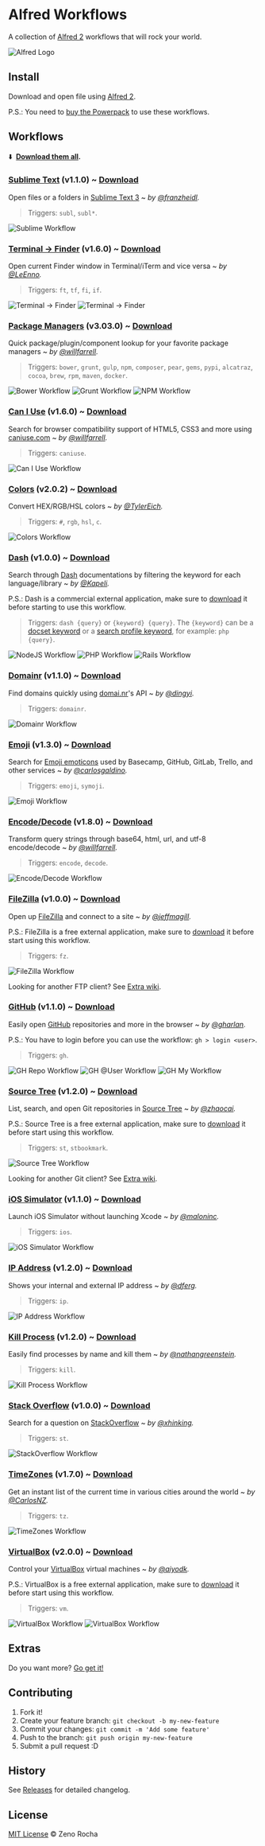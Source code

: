 # Alfred Workflows

A collection of [Alfred 2](http://www.alfredapp.com/) workflows that will rock your world.

![Alfred Logo](https://cloud.githubusercontent.com/assets/398893/3528722/5b5b30c6-0792-11e4-956d-750ac3a00bd8.png)

## Install

Download and open file using [Alfred 2](http://www.alfredapp.com/).

P.S.: You need to [buy the Powerpack](https://buy.alfredapp.com/) to use these workflows.

## Workflows

:arrow_down: **&nbsp;[Download them all](https://github.com/zenorocha/alfred-workflows/releases).**

### [Sublime Text](https://github.com/franzheidl/alfred-workflows/tree/master/open-with-sublime-text) (v1.1.0) ~ [Download](https://github.com/zenorocha/alfred-workflows/raw/master/sublime-text/sublime-text.alfredworkflow)

Open files or a folders in [Sublime Text 3](http://www.sublimetext.com/3) ~ *by [@franzheidl](https://github.com/franzheidl/).*

> Triggers: `subl`, `subl*`.

![Sublime Workflow](https://cloud.githubusercontent.com/assets/398893/3528729/6d152f88-0792-11e4-9dbe-2c4374f2e092.png)

### [Terminal → Finder](https://github.com/LeEnno/alfred-terminalfinder) (v1.6.0) ~ [Download](https://github.com/zenorocha/alfred-workflows/raw/master/terminal-finder/terminal-finder.alfredworkflow)

Open current Finder window in Terminal/iTerm and vice versa ~ *by [@LeEnno](https://github.com/LeEnno/).*

> Triggers: `ft`, `tf`, `fi`, `if`.

![Terminal → Finder](https://cloud.githubusercontent.com/assets/398893/3528744/7f119730-0792-11e4-9450-c30a1ac229be.png)
![Terminal → Finder](https://cloud.githubusercontent.com/assets/398893/3528751/912d8be0-0792-11e4-86f8-aa1e62ddece7.png)

### [Package Managers](https://github.com/willfarrell/alfred-pkgman-workflow) (v3.03.0) ~ [Download](https://github.com/zenorocha/alfred-workflows/raw/master/package-managers/package-managers.alfredworkflow)

Quick package/plugin/component lookup for your favorite package managers ~ *by [@willfarrell](https://github.com/willfarrell/).*

> Triggers: `bower`, `grunt`, `gulp`, `npm`, `composer`, `pear`, `gems`, `pypi`, `alcatraz`, `cocoa`, `brew`, `rpm`, `maven`, `docker`.

![Bower Workflow](https://cloud.githubusercontent.com/assets/398893/3528800/f6bccd0e-0792-11e4-87b4-fb2ac4065720.png)
![Grunt Workflow](https://cloud.githubusercontent.com/assets/398893/3528808/04fd2b20-0793-11e4-937b-132d9d0367ed.png)
![NPM Workflow](https://cloud.githubusercontent.com/assets/398893/3528813/12046068-0793-11e4-8602-3be496c6018c.png)

### [Can I Use](https://github.com/willfarrell/alfred-caniuse-workflow) (v1.6.0) ~ [Download](https://github.com/zenorocha/alfred-workflows/raw/master/caniuse/caniuse.alfredworkflow)

Search for browser compatibility support of HTML5, CSS3 and more using [caniuse.com](http://caniuse.com) ~ *by [@willfarrell](https://github.com/willfarrell/).*

> Triggers: `caniuse`.

![Can I Use Workflow](https://cloud.githubusercontent.com/assets/398893/3528822/2575b9f8-0793-11e4-843a-a196fd292b15.png)

### [Colors](http://www.packal.org/workflow/colors) (v2.0.2) ~ [Download](https://github.com/zenorocha/alfred-workflows/raw/master/colors/colors.alfredworkflow)

Convert HEX/RGB/HSL colors ~ *by [@TylerEich](https://github.com/TylerEich/).*

> Triggers: `#`, `rgb`, `hsl`, `c`.

![Colors Workflow](https://cloud.githubusercontent.com/assets/398893/3528841/463497e0-0793-11e4-89d9-5586295268d5.png)

### [Dash](https://github.com/Kapeli/Dash-Alfred-Workflow) (v1.0.0) ~ [Download](https://github.com/zenorocha/alfred-workflows/raw/master/dash/dash.alfredworkflow)

Search through [Dash](http://kapeli.com/dash) documentations by filtering the keyword for each language/library ~ *by [@Kapeli](https://github.com/Kapeli/).*

P.S.: Dash is a commercial external application, make sure to [download](http://kapeli.com/dash) it before starting to use this workflow.

> Triggers: `dash {query}` or `{keyword} {query}`. The `{keyword}` can be a [docset keyword](http://kapeli.com/dash_guide#docsetKeywords) or a [search profile keyword](http://kapeli.com/dash_guide#searchProfiles), for example: `php {query}`.

![NodeJS Workflow](https://cloud.githubusercontent.com/assets/398893/3528856/76ad5c36-0793-11e4-9508-907ba94d318b.png)
![PHP Workflow](https://cloud.githubusercontent.com/assets/398893/3528857/76b48362-0793-11e4-8993-cc12a618d0e8.png)
![Rails Workflow](https://cloud.githubusercontent.com/assets/398893/3528858/76b5f1f2-0793-11e4-88c8-0d1f2921e745.png)

### [Domainr](https://github.com/dingyi/Alfred-Workflows/tree/master/Domainr) (v1.1.0) ~ [Download](https://github.com/zenorocha/alfred-workflows/raw/master/domainr/domainr.alfredworkflow)

Find domains quickly using [domai.nr](https://domai.nr/)'s API ~ *by [@dingyi](https://github.com/dingyi/).*

> Triggers: `domainr`.

![Domainr Workflow](https://cloud.githubusercontent.com/assets/398893/3528875/a25e61a4-0793-11e4-8a96-a7fa6606a1da.png)

### [Emoji](https://github.com/carlosgaldino/alfred-emoji-workflow) (v1.3.0) ~ [Download](https://github.com/zenorocha/alfred-workflows/raw/master/emoji/emoji.alfredworkflow)

Search for [Emoji emoticons](http://en.wikipedia.org/wiki/Emoji) used by Basecamp, GitHub, GitLab, Trello, and other services ~ *by [@carlosgaldino](https://github.com/carlosgaldino/).*

> Triggers: `emoji`, `symoji`.

![Emoji Workflow](https://cloud.githubusercontent.com/assets/398893/3528965/ac1a574c-0794-11e4-9d02-f7f39c7b4fac.png)

### [Encode/Decode](https://github.com/willfarrell/alfred-encode-decode-workflow) (v1.8.0) ~ [Download](https://github.com/zenorocha/alfred-workflows/raw/master/encode-decode/encode-decode.alfredworkflow)

Transform query strings through base64, html, url, and utf-8 encode/decode ~ *by [@willfarrell](https://github.com/willfarrell/).*

> Triggers: `encode`, `decode`.

![Encode/Decode Workflow](https://cloud.githubusercontent.com/assets/398893/3528892/c74e0118-0793-11e4-82b6-45a9bbd87afb.png)

### [FileZilla](https://github.com/jeffmagill/alfred-open-in-filezilla) (v1.0.0) ~ [Download](https://github.com/zenorocha/alfred-workflows/raw/master/filezilla/filezilla.alfredworkflow)

Open up [FileZilla](https://filezilla-project.org/) and connect to a site ~ *by [@jeffmagill](https://github.com/jeffmagill/).*

P.S.: FileZilla is a free external application, make sure to [download](https://filezilla-project.org/) it before start using this workflow.

> Triggers: `fz`.

![FileZilla Workflow](https://cloud.githubusercontent.com/assets/398893/3528897/d4e9d784-0793-11e4-9e64-b2c580527f6e.png)

Looking for another FTP client? See [Extra wiki](https://github.com/zenorocha/alfred-workflows/wiki/Extras#ftp).

### [GitHub](https://github.com/gharlan/alfred-github-workflow) (v1.1.0) ~ [Download](https://github.com/zenorocha/alfred-workflows/raw/master/github/github.alfredworkflow)

Easily open [GitHub](http://github.com) repositories and more in the browser ~ *by [@gharlan](https://github.com/gharlan/).*

P.S.: You have to login before you can use the workflow: `gh > login <user>`.

> Triggers: `gh`.

![GH Repo Workflow](https://cloud.githubusercontent.com/assets/398893/3528906/eccb0f94-0793-11e4-88eb-aed442fea9f8.png)
![GH @User Workflow](https://cloud.githubusercontent.com/assets/398893/3528907/ecd0feb8-0793-11e4-8c41-022c5b94616a.png)
![GH My Workflow](https://cloud.githubusercontent.com/assets/398893/3528905/ecb7c0e2-0793-11e4-8436-63247eb93fab.png)

### [Source Tree](https://github.com/zhaocai/alfred2-sourcetree-workflow) (v1.2.0) ~ [Download](https://github.com/zenorocha/alfred-workflows/raw/master/source-tree/source-tree.alfredworkflow)

List, search, and open Git repositories in [Source Tree](http://www.sourcetreeapp.com/) ~ *by [@zhaocai](https://github.com/zhaocai/).*

P.S.: Source Tree is a free external application, make sure to [download](http://www.sourcetreeapp.com/) it before start using this workflow.

> Triggers: `st`, `stbookmark`.

![Source Tree Workflow](https://cloud.githubusercontent.com/assets/398893/3528921/0b7585e6-0794-11e4-9fa7-b710a237b0ca.png)

Looking for another Git client? See [Extra wiki](https://github.com/zenorocha/alfred-workflows/wiki/Extras#git-client).

### [iOS Simulator](http://www.alfredforum.com/topic/2126-launch-ios-simulator/) (v1.1.0) ~ [Download](https://github.com/zenorocha/alfred-workflows/raw/master/ios-simulator/ios-simulator.alfredworkflow)

Launch iOS Simulator without launching Xcode ~ *by [@maloninc](http://www.alfredforum.com/topic/2126-launch-ios-simulator/).*

> Triggers: `ios`.

![iOS Simulator Workflow](https://cloud.githubusercontent.com/assets/398893/3528924/19f2603a-0794-11e4-8dcd-4478af1f24af.png)

### [IP Address](http://dferg.us/ip-address-workflow/) (v1.2.0) ~ [Download](https://github.com/zenorocha/alfred-workflows/raw/master/ip-address/ip-address.alfredworkflow)

Shows your internal and external IP address ~ *by [@dferg](http://dferg.us/ip-address-workflow/).*

> Triggers: `ip`.

![IP Address Workflow](https://cloud.githubusercontent.com/assets/398893/3528930/2a1f6d90-0794-11e4-95d9-494b27070e2a.png)

### [Kill Process](https://github.com/nathangreenstein/alfred-process-killer) (v1.2.0) ~ [Download](https://github.com/zenorocha/alfred-workflows/raw/master/kill-process/kill-process.alfredworkflow)

Easily find processes by name and kill them ~ *by [@nathangreenstein](https://github.com/nathangreenstein/).*

> Triggers: `kill`.

![Kill Process Workflow](https://cloud.githubusercontent.com/assets/398893/3528937/3621c71e-0794-11e4-9fef-59e5674da49e.png)

### [Stack Overflow](https://github.com/xhinking/Alfred) (v1.0.0) ~ [Download](https://github.com/zenorocha/alfred-workflows/blob/master/stack-overflow/stack-overflow.alfredworkflow)

Search for a question on [StackOverflow](http://stackoverflow.com) ~ *by [@xhinking](https://github.com/xhinking/).*

> Triggers: `st`.

![StackOverflow Workflow](https://cloud.githubusercontent.com/assets/398893/3528942/44456e0e-0794-11e4-9473-9c9796d2dbec.png)

### [TimeZones](http://www.alfredforum.com/topic/491-timezones-a-world-clock-script-filter-updated-to-v17/) (v1.7.0) ~ [Download](https://github.com/zenorocha/alfred-workflows/raw/master/time-zones/time-zones.alfredworkflow)

Get an instant list of the current time in various cities around the world ~ *by [@CarlosNZ](http://www.alfredforum.com/topic/491-timezones-a-world-clock-script-filter-updated-to-v161/).*

> Triggers: `tz`.

![TimeZones Workflow](https://cloud.githubusercontent.com/assets/398893/3528947/56255bb6-0794-11e4-8ecb-d4aed39dbff2.png)

### [VirtualBox](https://github.com/aiyodk/Alfred-Extensions/tree/master/AlfredApp_2.x/VirtualBox-Control) (v2.0.0) ~ [Download](https://github.com/zenorocha/alfred-workflows/raw/master/virtualbox/virtualbox.alfredworkflow)

Control your [VirtualBox](https://www.virtualbox.org/) virtual machines ~ *by [@aiyodk](https://github.com/aiyodk/).*

P.S.: VirtualBox is a free external application, make sure to [download](https://www.virtualbox.org/) it before start using this workflow.

> Triggers: `vm`.

![VirtualBox Workflow](https://cloud.githubusercontent.com/assets/398893/3528955/6c665c0e-0794-11e4-80b5-998706bf9b37.png)
![VirtualBox Workflow](https://cloud.githubusercontent.com/assets/398893/3528956/6c80cfa8-0794-11e4-9d42-4a12d006899c.png)

## Extras

Do you want more? [Go get it!](https://github.com/zenorocha/alfred-workflows/wiki/Extras)

## Contributing

1. Fork it!
2. Create your feature branch: `git checkout -b my-new-feature`
3. Commit your changes: `git commit -m 'Add some feature'`
4. Push to the branch: `git push origin my-new-feature`
5. Submit a pull request :D

## History

See [Releases](https://github.com/zenorocha/alfred-workflows/releases) for detailed changelog.

## License

[MIT License](http://zenorocha.mit-license.org/) © Zeno Rocha
